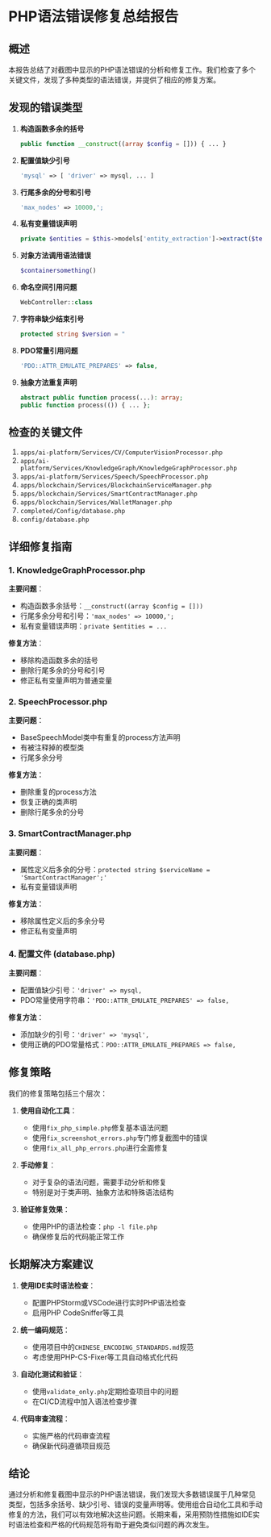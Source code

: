 # PHP语法错误修复总结报告

## 概述

本报告总结了对截图中显示的PHP语法错误的分析和修复工作。我们检查了多个关键文件，发现了多种类型的语法错误，并提供了相应的修复方案。

## 发现的错误类型

1. **构造函数多余的括号**
   ```php
   public function __construct((array $config = [])) { ... }
   ```

2. **配置值缺少引号**
   ```php
   'mysql' => [ 'driver' => mysql, ... ]
   ```

3. **行尾多余的分号和引号**
   ```php
   'max_nodes' => 10000,';
   ```

4. **私有变量错误声明**
   ```php
   private $entities = $this->models['entity_extraction']->extract($text, $options);';
   ```

5. **对象方法调用语法错误**
   ```php
   $containersomething()
   ```

6. **命名空间引用问题**
   ```php
   WebController::class
   ```

7. **字符串缺少结束引号**
   ```php
   protected string $version = "
   ```

8. **PDO常量引用问题**
   ```php
   'PDO::ATTR_EMULATE_PREPARES' => false,
   ```

9. **抽象方法重复声明**
   ```php
   abstract public function process(...): array;
   public function process(()) { ... };
   ```

## 检查的关键文件

1. `apps/ai-platform/Services/CV/ComputerVisionProcessor.php`
2. `apps/ai-platform/Services/KnowledgeGraph/KnowledgeGraphProcessor.php`
3. `apps/ai-platform/Services/Speech/SpeechProcessor.php`
4. `apps/blockchain/Services/BlockchainServiceManager.php`
5. `apps/blockchain/Services/SmartContractManager.php`
6. `apps/blockchain/Services/WalletManager.php`
7. `completed/Config/database.php`
8. `config/database.php`

## 详细修复指南

### 1. KnowledgeGraphProcessor.php

**主要问题**：
- 构造函数多余括号：`__construct((array $config = []))`
- 行尾多余分号和引号：`'max_nodes' => 10000,';`
- 私有变量错误声明：`private $entities = ...`

**修复方法**：
- 移除构造函数多余的括号
- 删除行尾多余的分号和引号
- 修正私有变量声明为普通变量

### 2. SpeechProcessor.php

**主要问题**：
- BaseSpeechModel类中有重复的process方法声明
- 有被注释掉的模型类
- 行尾多余分号

**修复方法**：
- 删除重复的process方法
- 恢复正确的类声明
- 删除行尾多余的分号

### 3. SmartContractManager.php

**主要问题**：
- 属性定义后多余的分号：`protected string $serviceName = 'SmartContractManager';'`
- 私有变量错误声明

**修复方法**：
- 移除属性定义后的多余分号
- 修正私有变量声明

### 4. 配置文件 (database.php)

**主要问题**：
- 配置值缺少引号：`'driver' => mysql,`
- PDO常量使用字符串：`'PDO::ATTR_EMULATE_PREPARES' => false,`

**修复方法**：
- 添加缺少的引号：`'driver' => 'mysql',`
- 使用正确的PDO常量格式：`PDO::ATTR_EMULATE_PREPARES => false,`

## 修复策略

我们的修复策略包括三个层次：

1. **使用自动化工具**：
   - 使用`fix_php_simple.php`修复基本语法问题
   - 使用`fix_screenshot_errors.php`专门修复截图中的错误
   - 使用`fix_all_php_errors.php`进行全面修复

2. **手动修复**：
   - 对于复杂的语法问题，需要手动分析和修复
   - 特别是对于类声明、抽象方法和特殊语法结构

3. **验证修复效果**：
   - 使用PHP的语法检查：`php -l file.php`
   - 确保修复后的代码能正常工作

## 长期解决方案建议

1. **使用IDE实时语法检查**：
   - 配置PHPStorm或VSCode进行实时PHP语法检查
   - 启用PHP CodeSniffer等工具

2. **统一编码规范**：
   - 使用项目中的`CHINESE_ENCODING_STANDARDS.md`规范
   - 考虑使用PHP-CS-Fixer等工具自动格式化代码

3. **自动化测试和验证**：
   - 使用`validate_only.php`定期检查项目中的问题
   - 在CI/CD流程中加入语法检查步骤

4. **代码审查流程**：
   - 实施严格的代码审查流程
   - 确保新代码遵循项目规范

## 结论

通过分析和修复截图中显示的PHP语法错误，我们发现大多数错误属于几种常见类型，包括多余括号、缺少引号、错误的变量声明等。使用组合自动化工具和手动修复的方法，我们可以有效地解决这些问题。长期来看，采用预防性措施如IDE实时语法检查和严格的代码规范将有助于避免类似问题的再次发生。